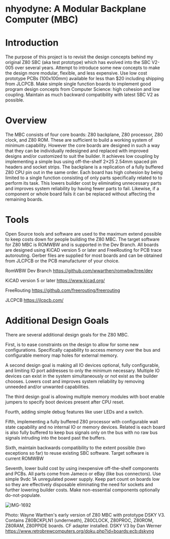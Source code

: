 # nhyodyne: A Modular Backplane Computer (MBC)
# Introduction
The purpose of this project is to revisit the design concepts behind my original Z80 SBC (aka test prototype) which has evolved into the SBC V2-005 over several years. Attempt to introduce some new concepts to make the design more modular, flexible, and less expensive. Use low cost prototype PCBs (100x100mm) available for less than $20 including shipping from JLCPCB. Make simple single function boards to implement good program design concepts from Computer Science: high cohesion and low coupling. Maintain as much backward compatibility with latest SBC V2 as possible.

# Overview
The MBC consists of four core boards: Z80 backplane, Z80 processor, Z80 clock, and Z80 ROM. These are sufficient to build a working system of minimum capability. However  the core boards are designed in such a way that they can be individually redesigned and replaced with improved designs and/or customized to suit the builder. It achieves low coupling by implementing a simple bus using off-the-shelf 2×25 2.54mm spaced pin headers and socket strips. The backplane is a replication of a fully buffered Z80 CPU pin out in the same order. Each board has high cohesion by being limited to a single function consisting of only parts specifically related to to perform its task. This lowers builder cost by eliminating unnecessary parts and improves system reliability by having fewer parts to fail. Likewise, if a component or whole board fails it can be replaced without affecting the remaining boards.

# Tools
Open Source tools and software are used to the maximum extend possible to keep costs down for people building the Z80 MBC.  The target software for Z80 MBC is ROMWBW and is supported in the Dev Branch.  All boards are designed using KiCAD version 5 or later and FreeRouting for PCB trace autorouting.  Gerber files are supplied for most boards and can be obtained from JLCPCB or the PCB manufacturer of your choice.

RomWBW Dev Branch  https://github.com/wwarthen/romwbw/tree/dev

KiCAD version 5 or later  https://www.kicad.org/

FreeRouting  https://github.com/freerouting/freerouting

JLCPCB  https://jlcpcb.com/

# Additional Design Goals
There are several additional design goals for the Z80 MBC.

First, is to ease constraints on the design to allow for some new configurations. Specifically capability to access memory over the bus and configurable memory map holes for external memory.

A second design goal is making all IO devices optional, fully configurable, and limiting IO port addresses to only the minimum necessary. Multiple IO devices can exist in the system simultaneously or not exist as the builder chooses. Lowers cost and improves system reliability by removing unneeded and/or unwanted capabilities.

The third design goal is allowing multiple memory modules with boot enable jumpers to specify boot devices present after CPU reset.

Fourth, adding simple debug features like user LEDs and a switch.

Fifth, implementing a fully buffered Z80 processor with configurable wait state capability and no internal IO or memory devices. Related is each board is also fully buffered to keep bus signals only on the bus with no raw bus signals intruding into the board past the buffers.

Sixth, maintain backwards compatibility to the extent possible (two exceptions so far) to reuse existing SBC software. Target software is current ROMWBW

Seventh, lower build cost by using inexpensive off-the-shelf components and PCBs. All parts come from Jameco or eBay (like bus connectors). Use simple 9vdc 1A unregulated power supply. Keep part count on boards low so they are effectively disposable eliminating the need for sockets and further lowering builder costs. Make non-essential components optionally do-not-populate.

![IMG-1692](https://user-images.githubusercontent.com/86925539/144116345-c4b32c04-1b2d-48f0-a56d-0735849f6f7f.jpg)

Photo: Wayne Warthen's early version of Z80 MBC with prototype DSKY V3.  Contains Z80BCKPLN1 (underneath), Z80CLOCK, Z80PROC, Z80ROM, Z80RAM, Z80PPIDE boards.  CF adapter installed. 
DSKY V3 by Dan Werner  https://www.retrobrewcomputers.org/doku.php?id=boards:ecb:dskyng
